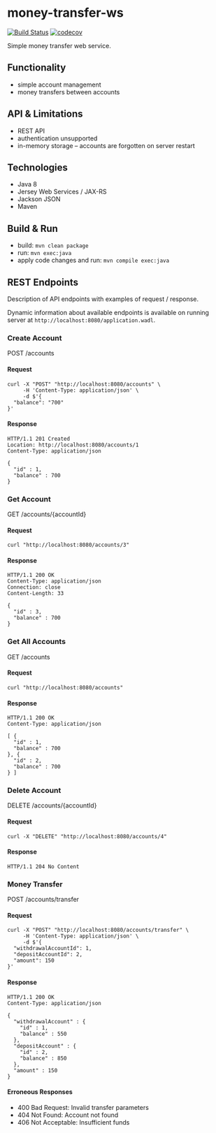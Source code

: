 # money-transfer-ws

[![Build Status](https://travis-ci.org/landpro/money-transfer-ws.svg?branch=master)](https://travis-ci.org/landpro/money-transfer-ws)
[![codecov](https://codecov.io/gh/landpro/money-transfer-ws/branch/master/graph/badge.svg)](https://codecov.io/gh/landpro/money-transfer-ws)

Simple money transfer web service.

## Functionality

-   simple account management
-   money transfers between accounts

## API & Limitations

-   REST API
-   authentication unsupported
-   in-memory storage – accounts are forgotten on server restart

## Technologies

-   Java 8
-   Jersey Web Services / JAX-RS
-   Jackson JSON
-   Maven

## Build & Run

-   build: `mvn clean package`
-   run: `mvn exec:java`
-   apply code changes and run: `mvn compile exec:java`

## REST Endpoints

Description of API endpoints with examples of request / response.

Dynamic information about available endpoints is available on running server at `http://localhost:8080/application.wadl`.

### Create Account

POST /accounts

#### Request
```
curl -X "POST" "http://localhost:8080/accounts" \
     -H 'Content-Type: application/json' \
     -d $'{
  "balance": "700"
}'
```
#### Response
```
HTTP/1.1 201 Created
Location: http://localhost:8080/accounts/1
Content-Type: application/json

{
  "id" : 1,
  "balance" : 700
}
```

### Get Account

GET /accounts/{accountId}

#### Request
```
curl "http://localhost:8080/accounts/3"
```
#### Response
```
HTTP/1.1 200 OK
Content-Type: application/json
Connection: close
Content-Length: 33

{
  "id" : 3,
  "balance" : 700
}
```

### Get All Accounts

GET /accounts

#### Request
```
curl "http://localhost:8080/accounts"
```

#### Response
```
HTTP/1.1 200 OK
Content-Type: application/json

[ {
  "id" : 1,
  "balance" : 700
}, {
  "id" : 2,
  "balance" : 700
} ]
```

### Delete Account

DELETE /accounts/{accountId}

#### Request
```
curl -X "DELETE" "http://localhost:8080/accounts/4"
```

#### Response
```
HTTP/1.1 204 No Content
```

### Money Transfer

POST /accounts/transfer

#### Request
```
curl -X "POST" "http://localhost:8080/accounts/transfer" \
     -H 'Content-Type: application/json' \
     -d $'{
  "withdrawalAccountId": 1,
  "depositAccountId": 2,
  "amount": 150
}'
```
#### Response
```
HTTP/1.1 200 OK
Content-Type: application/json

{
  "withdrawalAccount" : {
    "id" : 1,
    "balance" : 550
  },
  "depositAccount" : {
    "id" : 2,
    "balance" : 850
  },
  "amount" : 150
}
```
#### Erroneous Responses

-   400 Bad Request: Invalid transfer parameters
-   404 Not Found: Account not found
-   406 Not Acceptable: Insufficient funds
